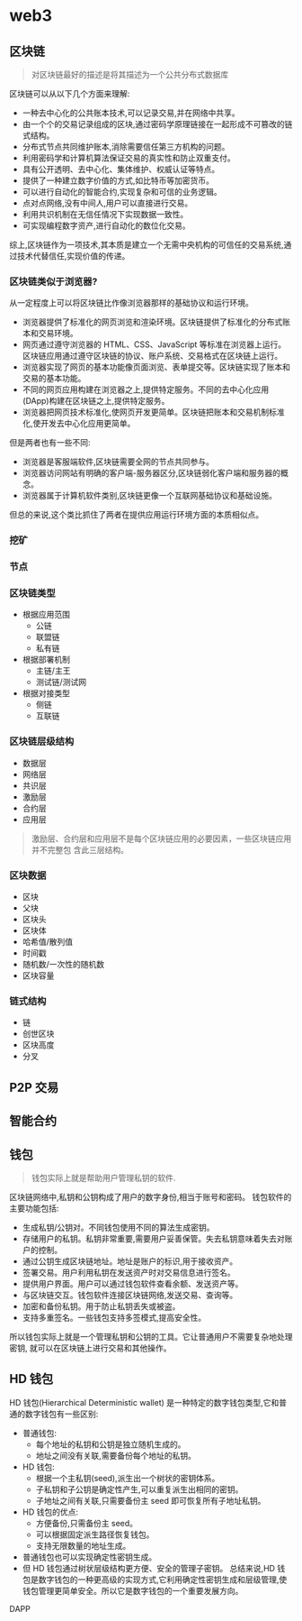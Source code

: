 # web3

## 区块链

> 对区块链最好的描述是将其描述为一个公共分布式数据库

区块链可以从以下几个方面来理解:

- 一种去中心化的公共账本技术,可以记录交易,并在网络中共享。
- 由一个个的交易记录组成的区块,通过密码学原理链接在一起形成不可篡改的链式结构。
- 分布式节点共同维护账本,消除需要信任第三方机构的问题。
- 利用密码学和计算机算法保证交易的真实性和防止双重支付。
- 具有公开透明、去中心化、集体维护、权威认证等特点。
- 提供了一种建立数字价值的方式,如比特币等加密货币。
- 可以进行自动化的智能合约,实现复杂和可信的业务逻辑。
- 点对点网络,没有中间人,用户可以直接进行交易。
- 利用共识机制在无信任情况下实现数据一致性。
- 可实现编程数字资产,进行自动化的数位化交易。

综上,区块链作为一项技术,其本质是建立一个无需中央机构的可信任的交易系统,通过技术代替信任,实现价值的传递。

### 区块链类似于浏览器?

从一定程度上可以将区块链比作像浏览器那样的基础协议和运行环境。

- 浏览器提供了标准化的网页浏览和渲染环境。区块链提供了标准化的分布式账本和交易环境。
- 网页通过遵守浏览器的 HTML、CSS、JavaScript 等标准在浏览器上运行。区块链应用通过遵守区块链的协议、账户系统、交易格式在区块链上运行。
- 浏览器实现了网页的基本功能像页面浏览、表单提交等。区块链实现了账本和交易的基本功能。
- 不同的网页应用构建在浏览器之上,提供特定服务。不同的去中心化应用(DApp)构建在区块链之上,提供特定服务。
- 浏览器把网页技术标准化,使网页开发更简单。区块链把账本和交易机制标准化,使开发去中心化应用更简单。

但是两者也有一些不同:

- 浏览器是客服端软件,区块链需要全网的节点共同参与。
- 浏览器访问网站有明确的客户端-服务器区分,区块链弱化客户端和服务器的概念。
- 浏览器属于计算机软件类别,区块链更像一个互联网基础协议和基础设施。

但总的来说,这个类比抓住了两者在提供应用运行环境方面的本质相似点。

### 挖矿

### 节点

### 区块链类型

- 根据应用范围
  - 公链
  - 联盟链
  - 私有链
- 根据部署机制
  - 主链/主王
  - 测试链/测试网
- 根据对接类型
  - 侧链
  - 互联链

### 区块链层级结构

- 数据层
- 网络层
- 共识层
- 激励层
- 合约层
- 应用层

> 激励层、合约层和应用层不是每个区块链应用的必要因素，一些区块链应用并不完整包
> 含此三层结构。

### 区块数据

- 区块
- 父块
- 区块头
- 区块体
- 哈希值/散列值
- 时间戳
- 随机数/一次性的随机数
- 区块容量

### 链式结构

- 链
- 创世区块
- 区块高度
- 分叉

## P2P 交易

## 智能合约

## 钱包

> 钱包实际上就是帮助用户管理私钥的软件.

区块链网络中,私钥和公钥构成了用户的数字身份,相当于账号和密码。
钱包软件的主要功能包括:

- 生成私钥/公钥对。不同钱包使用不同的算法生成密钥。
- 存储用户的私钥。私钥非常重要,需要用户妥善保管。失去私钥意味着失去对账户的控制。
- 通过公钥生成区块链地址。地址是账户的标识,用于接收资产。
- 签署交易。用户利用私钥在发送资产时对交易信息进行签名。
- 提供用户界面。用户可以通过钱包软件查看余额、发送资产等。
- 与区块链交互。钱包软件连接区块链网络,发送交易、查询等。
- 加密和备份私钥。用于防止私钥丢失或被盗。
- 支持多重签名。一些钱包支持多签模式,提高安全性。

所以钱包实际上就是一个管理私钥和公钥的工具。它让普通用户不需要复杂地处理密钥, 就可以在区块链上进行交易和其他操作。

## HD 钱包

HD 钱包(Hierarchical Deterministic wallet) 是一种特定的数字钱包类型,它和普通的数字钱包有一些区别:

- 普通钱包:
  - 每个地址的私钥和公钥是独立随机生成的。
  - 地址之间没有关联,需要备份每个地址的私钥。
- HD 钱包:
  - 根据一个主私钥(seed),派生出一个树状的密钥体系。
  - 子私钥和子公钥是确定性产生,可以重复派生出相同的密钥。
  - 子地址之间有关联,只需要备份主 seed 即可恢复所有子地址私钥。
- HD 钱包的优点:
  - 方便备份,只需备份主 seed。
  - 可以根据固定派生路径恢复钱包。
  - 支持无限数量的地址生成。
- 普通钱包也可以实现确定性密钥生成。
- 但 HD 钱包通过树状层级结构更方便、安全的管理子密钥。
  总结来说,HD 钱包是数字钱包的一种更高级的实现方式,它利用确定性密钥生成和层级管理,使钱包管理更简单安全。所以它是数字钱包的一个重要发展方向。

DAPP
